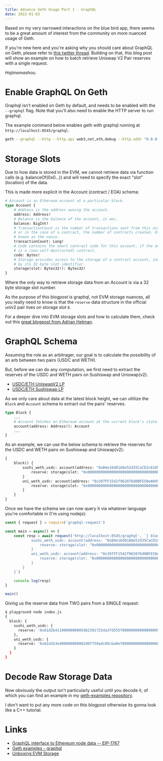 ```yaml
---
title: Advance Geth Usage Part 1 - GraphQL
date: 2022-01-03
---
```


Based on my very narrowed interactions on the blue bird app, there seems to be a great amount of interest from the community on more nuanced usage of Geth.

If you're new here and you're asking why you should care about GraphQL on Geth, please refer to [this twitter thread](https://twitter.com/libevm/status/1467376978697211904). Building on that, this blog post will show an example on how to batch retrieve Uniswap V2 Pair reserves with a single request.

_Hajimemashou_.

# Enable GraphQL On Geth

Graphql isn't enabled on Geth by default, and needs to be enabled with the `--graphql` flag. Note that you'll also need to enable the HTTP server to run graphql.

The example command below enables geth with graphql running at `http://localhost:8545/graphql`.

```bash
geth --graphql --http --http.api web3,net,eth,debug --http.addr "0.0.0.0" --http.port 8545
```

# Storage Slots

Due to how data is stored in the EVM, we cannot retrieve data via function calls (e.g. balanceOf(0x0...)) and will need to specify the exact "slot" (location) of the data.

This is made more explicit in the Account (contract / EOA) schema:

```graphql
# Account is an Ethereum account at a particular block.
type Account {
    # Address is the address owning the account.
    address: Address!
    # Balance is the balance of the account, in wei.
    balance: BigInt!
    # TransactionCount is the number of transactions sent from this account,
    # or in the case of a contract, the number of contracts created. Otherwise
    # known as the nonce.
    transactionCount: Long!
    # Code contains the smart contract code for this account, if the account
    # is a (non-self-destructed) contract.
    code: Bytes!
    # Storage provides access to the storage of a contract account, indexed
    # by its 32 byte slot identifier.
    storage(slot: Bytes32!): Bytes32!
}
```

Where the only way to retrieve storage data from an Account is via a 32 byte storage slot number.

As the purpose of this blogpost is graphql, not EVM storage nuances, all you really need to know is that the `reserve` data structure in the official univ2 pair lives on storage slot `8`.

For a deeper dive into EVM storage slots and how to calculate them, check out this [great blogpost from Adrian Hetman](https://www.adrianhetman.com/unboxing-evm-storage/).

# GraphQL Schema

Assuming the role as an arbitrager, our goal is to calculate the possibility of an arb between two pairs (USDC and WETH).

But, before we can do any computation, we first need to extract the reserves of the USDC and WETH pairs on Sushiswap and Uniswap(v2).

- [USDC/ETH UniswapV2 LP](https://etherscan.io/address/0xB4e16d0168e52d35CaCD2c6185b44281Ec28C9Dc)
- [USDC/ETH Sushiswap LP](https://etherscan.io/address/0x397FF1542f962076d0BFE58eA045FfA2d347ACa0)

As we only care about data at the latest block height, we can ultilize the `Block` and `Account` schema to extract out the pairs' reserves.

```graphql
type Block {
    ...
    # Account fetches an Ethereum account at the current block's state.
    account(address: Address!): Account
    ...
}

```

As an example, we can use the below schema to retrieve the reserves for the USDC and WETH pairs on Sushiswap and Uniswap(v2):

```graphql
{
    block() {
        sushi_weth_usdc: account(address: "0xB4e16d0168e52d35CaCD2c6185b44281Ec28C9Dc") {
            reserve: storage(slot: "0x0000000000000000000000000000000000000000000000000000000000000008")
        }
        uni_weth_usdc: account(address: "0x397FF1542f962076d0BFE58eA045FfA2d347ACa0") {
            reserve: storage(slot: "0x0000000000000000000000000000000000000000000000000000000000000008")
        }
    }
}
```

Once we have the schema we can now query it via whatever language you're comfortable in (I'm using nodejs):

```javascript
const { request } = require('graphql-request')

const main = async() => {
    const resp = await request('http://localhost:8545/graphql', `{ block() {
            sushi_weth_usdc: account(address: "0xB4e16d0168e52d35CaCD2c6185b44281Ec28C9Dc") {
                reserve: storage(slot: "0x0000000000000000000000000000000000000000000000000000000000000008")
            }
            uni_weth_usdc: account(address: "0x397FF1542f962076d0BFE58eA045FfA2d347ACa0") {
                reserve: storage(slot: "0x0000000000000000000000000000000000000000000000000000000000000008")
            }
        }
    }`)

    console.log(resp)
}

main()
```

Giving us the reserve data from TWO pairs from a SINGLE request:

```bash
$ playground node index.js
{
  block: {
    sushi_weth_usdc: {
      reserve: '0x61d2b4110000000005d62391f25da3fd555f00000000000000005f70b59d0b3a'
    },
    uni_weth_usdc: {
      reserve: '0x61d2b3ed00000000082d0ff59adc09cba0ef000000000000000085ae29a2b530'
    }
  }
}
```

# Decode Raw Storage Data

Now obviously the output isn't particularly useful until you decode it, of which you can find an example in my [geth-examples repository](https://github.com/libevm/geth-examples/).

I don't want to put any more code on this blogpost otherwise its gonna look like a C++ tutorial.


# Links

- [GraphQL interface to Ethereum node data -- EIP-1767](https://eips.ethereum.org/EIPS/eip-1767)
- [Geth examples - graphql](https://github.com/libevm/geth-examples/blob/master/graphql/index.js)
- [Unboxing EVM Storage](https://www.adrianhetman.com/unboxing-evm-storage/)